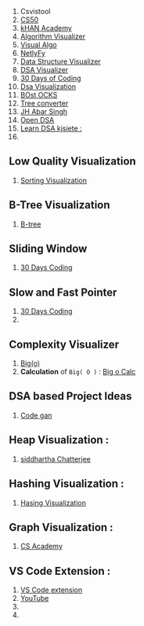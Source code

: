1. Csvistool[](https://csvistool.com/)
2. [CS50](https://cs50.harvard.edu/x/2024/weeks/2/)
3. [kHAN Academy](https://www.khanacademy.org/computing/computer-science/cryptography)
4. [Algorithm Visualizer ](https://algorithm-visualizer.org/)
5. [Visual   Algo](https://visualgo.net/en)
6. [NetlyFy](https://algo-vz.netlify.app/)
7. [Data Structure Visualizer](https://www.cs.usfca.edu/~galles/visualization/Algorithms.html)
8. [DSA Visualizer](https://dsa-visualizer.netlify.app/)
9. [30 Days of Coding](https://30dayscoding.com/visualizer)
10. [Dsa Visualization ](https://dsa-visualizer.vercel.app/list_of_experiments)
11. [BOst OCKS ](https://bost.ocks.org/mike/algorithms/)
12. [Tree converter ](https://treeconverter.com/)
13. [JH Abar Singh ](https://jhabarsingh.github.io/DSALGO-VISUALIZER/)
14. [Open DSA ](https://opendsa-server.cs.vt.edu/embed/)
15. [Learn DSA  kjsiete : ](https://learndsa.kjsieit.in/)
16. 


## Low Quality Visualization 
1. [Sorting Visualization  ](https://www.sortvisualizer.com/radixsort/)

## 

## B-Tree Visualization
1. [B-tree ](https://yangez.github.io/btree-js/)

## Sliding Window
1. [30 Days Coding ](https://30dayscoding.com/visualizer/sliding-window)

## Slow and Fast Pointer
1. [30 Days Coding ](https://30dayscoding.com/visualizer/sliding-window)
2. 


## Complexity Visualizer

1. [Big(o)](https://www.bigocheatsheet.com/)
2. **Calculation** of `Big( O )` : [Big o Calc](https://www.bigocalc.com/)



## DSA based Project Ideas
1. [Code gan ](https://codegnan.com/data-structure-and-algorithm-project-ideas/)



## Heap Visualization : 
1. [siddhartha Chatterjee ](https://visualizer.siddhartha-chatterjee.com/visualize/Heap)


## Hashing Visualization : 
1. [Hasing  Visualization ](https://iswsa.acm.org/mphf/openDSAPerfectHashAnimation/perfectHashAV.html)

## Graph Visualization : 
1. [ CS Academy ](https://csacademy.com/app/graph_editor/)



## VS Code Extension : 
1. [VS Code extension ](https://addyosmani.com/blog/visualize-data-structures-vscode/)
2. [YouTube](https://www.youtube.com/shorts/uehCDW1fxUw)
3. 
4. 
